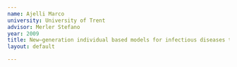 ```yaml
---
name: Ajelli Marco
university: University of Trent
advisor: Merler Stefano
year: 2009
title: New–generation individual based models for infectious diseases transmission
layout: default

---
```

